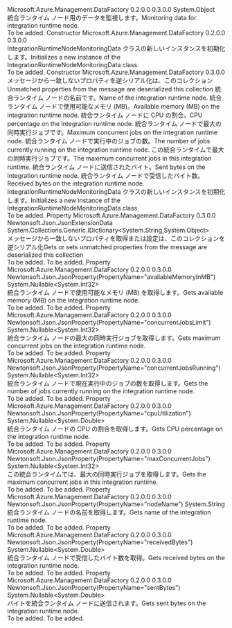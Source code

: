 <Type Name="IntegrationRuntimeNodeMonitoringData" FullName="Microsoft.Azure.Management.DataFactory.Models.IntegrationRuntimeNodeMonitoringData">
  <TypeSignature Language="C#" Value="public class IntegrationRuntimeNodeMonitoringData" />
  <TypeSignature Language="ILAsm" Value=".class public auto ansi beforefieldinit IntegrationRuntimeNodeMonitoringData extends System.Object" />
  <TypeSignature Language="DocId" Value="T:Microsoft.Azure.Management.DataFactory.Models.IntegrationRuntimeNodeMonitoringData" />
  <TypeSignature Language="VB.NET" Value="Public Class IntegrationRuntimeNodeMonitoringData" />
  <TypeSignature Language="F#" Value="type IntegrationRuntimeNodeMonitoringData = class" />
  <AssemblyInfo>
    <AssemblyName>Microsoft.Azure.Management.DataFactory</AssemblyName>
    <AssemblyVersion>0.2.0.0</AssemblyVersion>
    <AssemblyVersion>0.3.0.0</AssemblyVersion>
  </AssemblyInfo>
  <Base>
    <BaseTypeName>System.Object</BaseTypeName>
  </Base>
  <Interfaces />
  <Docs>
    <summary>
            <span data-ttu-id="34e61-101">統合ランタイム ノード用のデータを監視します。</span><span class="sxs-lookup"><span data-stu-id="34e61-101">Monitoring data for integration runtime node.</span></span>
            </summary>
    <remarks>To be added.</remarks>
  </Docs>
  <Members>
    <Member MemberName=".ctor">
      <MemberSignature Language="C#" Value="public IntegrationRuntimeNodeMonitoringData ();" />
      <MemberSignature Language="ILAsm" Value=".method public hidebysig specialname rtspecialname instance void .ctor() cil managed" />
      <MemberSignature Language="DocId" Value="M:Microsoft.Azure.Management.DataFactory.Models.IntegrationRuntimeNodeMonitoringData.#ctor" />
      <MemberSignature Language="VB.NET" Value="Public Sub New ()" />
      <MemberType>Constructor</MemberType>
      <AssemblyInfo>
        <AssemblyName>Microsoft.Azure.Management.DataFactory</AssemblyName>
        <AssemblyVersion>0.2.0.0</AssemblyVersion>
        <AssemblyVersion>0.3.0.0</AssemblyVersion>
      </AssemblyInfo>
      <Parameters />
      <Docs>
        <summary>
            <span data-ttu-id="34e61-102">IntegrationRuntimeNodeMonitoringData クラスの新しいインスタンスを初期化します。</span><span class="sxs-lookup"><span data-stu-id="34e61-102">Initializes a new instance of the IntegrationRuntimeNodeMonitoringData class.</span></span>
            </summary>
        <remarks>To be added.</remarks>
      </Docs>
    </Member>
    <Member MemberName=".ctor">
      <MemberSignature Language="C#" Value="public IntegrationRuntimeNodeMonitoringData (System.Collections.Generic.IDictionary&lt;string,object&gt; additionalProperties = null, string nodeName = null, Nullable&lt;int&gt; availableMemoryInMB = null, Nullable&lt;double&gt; cpuUtilization = null, Nullable&lt;int&gt; concurrentJobsLimit = null, Nullable&lt;int&gt; concurrentJobsRunning = null, Nullable&lt;int&gt; maxConcurrentJobs = null, Nullable&lt;double&gt; sentBytes = null, Nullable&lt;double&gt; receivedBytes = null);" />
      <MemberSignature Language="ILAsm" Value=".method public hidebysig specialname rtspecialname instance void .ctor(class System.Collections.Generic.IDictionary`2&lt;string, object&gt; additionalProperties, string nodeName, valuetype System.Nullable`1&lt;int32&gt; availableMemoryInMB, valuetype System.Nullable`1&lt;float64&gt; cpuUtilization, valuetype System.Nullable`1&lt;int32&gt; concurrentJobsLimit, valuetype System.Nullable`1&lt;int32&gt; concurrentJobsRunning, valuetype System.Nullable`1&lt;int32&gt; maxConcurrentJobs, valuetype System.Nullable`1&lt;float64&gt; sentBytes, valuetype System.Nullable`1&lt;float64&gt; receivedBytes) cil managed" />
      <MemberSignature Language="DocId" Value="M:Microsoft.Azure.Management.DataFactory.Models.IntegrationRuntimeNodeMonitoringData.#ctor(System.Collections.Generic.IDictionary{System.String,System.Object},System.String,System.Nullable{System.Int32},System.Nullable{System.Double},System.Nullable{System.Int32},System.Nullable{System.Int32},System.Nullable{System.Int32},System.Nullable{System.Double},System.Nullable{System.Double})" />
      <MemberSignature Language="VB.NET" Value="Public Sub New (Optional additionalProperties As IDictionary(Of String, Object) = null, Optional nodeName As String = null, Optional availableMemoryInMB As Nullable(Of Integer) = null, Optional cpuUtilization As Nullable(Of Double) = null, Optional concurrentJobsLimit As Nullable(Of Integer) = null, Optional concurrentJobsRunning As Nullable(Of Integer) = null, Optional maxConcurrentJobs As Nullable(Of Integer) = null, Optional sentBytes As Nullable(Of Double) = null, Optional receivedBytes As Nullable(Of Double) = null)" />
      <MemberSignature Language="F#" Value="new Microsoft.Azure.Management.DataFactory.Models.IntegrationRuntimeNodeMonitoringData : System.Collections.Generic.IDictionary&lt;string, obj&gt; * string * Nullable&lt;int&gt; * Nullable&lt;double&gt; * Nullable&lt;int&gt; * Nullable&lt;int&gt; * Nullable&lt;int&gt; * Nullable&lt;double&gt; * Nullable&lt;double&gt; -&gt; Microsoft.Azure.Management.DataFactory.Models.IntegrationRuntimeNodeMonitoringData" Usage="new Microsoft.Azure.Management.DataFactory.Models.IntegrationRuntimeNodeMonitoringData (additionalProperties, nodeName, availableMemoryInMB, cpuUtilization, concurrentJobsLimit, concurrentJobsRunning, maxConcurrentJobs, sentBytes, receivedBytes)" />
      <MemberType>Constructor</MemberType>
      <AssemblyInfo>
        <AssemblyName>Microsoft.Azure.Management.DataFactory</AssemblyName>
        <AssemblyVersion>0.3.0.0</AssemblyVersion>
      </AssemblyInfo>
      <Parameters>
        <Parameter Name="additionalProperties" Type="System.Collections.Generic.IDictionary&lt;System.String,System.Object&gt;" />
        <Parameter Name="nodeName" Type="System.String" />
        <Parameter Name="availableMemoryInMB" Type="System.Nullable&lt;System.Int32&gt;" />
        <Parameter Name="cpuUtilization" Type="System.Nullable&lt;System.Double&gt;" />
        <Parameter Name="concurrentJobsLimit" Type="System.Nullable&lt;System.Int32&gt;" />
        <Parameter Name="concurrentJobsRunning" Type="System.Nullable&lt;System.Int32&gt;" />
        <Parameter Name="maxConcurrentJobs" Type="System.Nullable&lt;System.Int32&gt;" />
        <Parameter Name="sentBytes" Type="System.Nullable&lt;System.Double&gt;" />
        <Parameter Name="receivedBytes" Type="System.Nullable&lt;System.Double&gt;" />
      </Parameters>
      <Docs>
        <param name="additionalProperties"><span data-ttu-id="34e61-103">メッセージから一致しないプロパティを逆シリアル化は、このコレクション</span><span class="sxs-lookup"><span data-stu-id="34e61-103">Unmatched properties from the message are deserialized this collection</span></span></param>
        <param name="nodeName"><span data-ttu-id="34e61-104">統合ランタイム ノードの名前です。</span><span class="sxs-lookup"><span data-stu-id="34e61-104">Name of the integration runtime node.</span></span></param>
        <param name="availableMemoryInMB"><span data-ttu-id="34e61-105">統合ランタイム ノードで使用可能なメモリ (MB)。</span><span class="sxs-lookup"><span data-stu-id="34e61-105">Available memory (MB) on the integration runtime node.</span></span></param>
        <param name="cpuUtilization"><span data-ttu-id="34e61-106">統合ランタイム ノードに CPU の割合。</span><span class="sxs-lookup"><span data-stu-id="34e61-106">CPU percentage on the integration runtime node.</span></span></param>
        <param name="concurrentJobsLimit"><span data-ttu-id="34e61-107">統合ランタイム ノードで最大の同時実行ジョブです。</span><span class="sxs-lookup"><span data-stu-id="34e61-107">Maximum concurrent jobs on the integration runtime node.</span></span></param>
        <param name="concurrentJobsRunning"><span data-ttu-id="34e61-108">統合ランタイム ノードで実行中のジョブの数。</span><span class="sxs-lookup"><span data-stu-id="34e61-108">The number of jobs currently running on the integration runtime node.</span></span></param>
        <param name="maxConcurrentJobs"><span data-ttu-id="34e61-109">この統合ランタイムで最大の同時実行ジョブです。</span><span class="sxs-lookup"><span data-stu-id="34e61-109">The maximum concurrent jobs in this integration runtime.</span></span></param>
        <param name="sentBytes"><span data-ttu-id="34e61-110">統合ランタイム ノードに送信されたバイト。</span><span class="sxs-lookup"><span data-stu-id="34e61-110">Sent bytes on the integration runtime node.</span></span></param>
        <param name="receivedBytes"><span data-ttu-id="34e61-111">統合ランタイム ノードで受信したバイト数。</span><span class="sxs-lookup"><span data-stu-id="34e61-111">Received bytes on the integration runtime node.</span></span></param>
        <summary>
            <span data-ttu-id="34e61-112">IntegrationRuntimeNodeMonitoringData クラスの新しいインスタンスを初期化します。</span><span class="sxs-lookup"><span data-stu-id="34e61-112">Initializes a new instance of the IntegrationRuntimeNodeMonitoringData class.</span></span>
            </summary>
        <remarks>To be added.</remarks>
      </Docs>
    </Member>
    <Member MemberName="AdditionalProperties">
      <MemberSignature Language="C#" Value="public System.Collections.Generic.IDictionary&lt;string,object&gt; AdditionalProperties { get; set; }" />
      <MemberSignature Language="ILAsm" Value=".property instance class System.Collections.Generic.IDictionary`2&lt;string, object&gt; AdditionalProperties" />
      <MemberSignature Language="DocId" Value="P:Microsoft.Azure.Management.DataFactory.Models.IntegrationRuntimeNodeMonitoringData.AdditionalProperties" />
      <MemberSignature Language="VB.NET" Value="Public Property AdditionalProperties As IDictionary(Of String, Object)" />
      <MemberSignature Language="F#" Value="member this.AdditionalProperties : System.Collections.Generic.IDictionary&lt;string, obj&gt; with get, set" Usage="Microsoft.Azure.Management.DataFactory.Models.IntegrationRuntimeNodeMonitoringData.AdditionalProperties" />
      <MemberType>Property</MemberType>
      <AssemblyInfo>
        <AssemblyName>Microsoft.Azure.Management.DataFactory</AssemblyName>
        <AssemblyVersion>0.3.0.0</AssemblyVersion>
      </AssemblyInfo>
      <Attributes>
        <Attribute>
          <AttributeName>Newtonsoft.Json.JsonExtensionData</AttributeName>
        </Attribute>
      </Attributes>
      <ReturnValue>
        <ReturnType>System.Collections.Generic.IDictionary&lt;System.String,System.Object&gt;</ReturnType>
      </ReturnValue>
      <Docs>
        <summary>
            <span data-ttu-id="34e61-113">メッセージから一致しないプロパティを取得または設定は、このコレクションを逆シリアル化</span><span class="sxs-lookup"><span data-stu-id="34e61-113">Gets or sets unmatched properties from the message are deserialized this collection</span></span>
            </summary>
        <value>To be added.</value>
        <remarks>To be added.</remarks>
      </Docs>
    </Member>
    <Member MemberName="AvailableMemoryInMB">
      <MemberSignature Language="C#" Value="public Nullable&lt;int&gt; AvailableMemoryInMB { get; }" />
      <MemberSignature Language="ILAsm" Value=".property instance valuetype System.Nullable`1&lt;int32&gt; AvailableMemoryInMB" />
      <MemberSignature Language="DocId" Value="P:Microsoft.Azure.Management.DataFactory.Models.IntegrationRuntimeNodeMonitoringData.AvailableMemoryInMB" />
      <MemberSignature Language="VB.NET" Value="Public ReadOnly Property AvailableMemoryInMB As Nullable(Of Integer)" />
      <MemberSignature Language="F#" Value="member this.AvailableMemoryInMB : Nullable&lt;int&gt;" Usage="Microsoft.Azure.Management.DataFactory.Models.IntegrationRuntimeNodeMonitoringData.AvailableMemoryInMB" />
      <MemberType>Property</MemberType>
      <AssemblyInfo>
        <AssemblyName>Microsoft.Azure.Management.DataFactory</AssemblyName>
        <AssemblyVersion>0.2.0.0</AssemblyVersion>
        <AssemblyVersion>0.3.0.0</AssemblyVersion>
      </AssemblyInfo>
      <Attributes>
        <Attribute>
          <AttributeName>Newtonsoft.Json.JsonProperty(PropertyName="availableMemoryInMB")</AttributeName>
        </Attribute>
      </Attributes>
      <ReturnValue>
        <ReturnType>System.Nullable&lt;System.Int32&gt;</ReturnType>
      </ReturnValue>
      <Docs>
        <summary>
            <span data-ttu-id="34e61-114">統合ランタイム ノードで使用可能なメモリ (MB) を取得します。</span><span class="sxs-lookup"><span data-stu-id="34e61-114">Gets available memory (MB) on the integration runtime node.</span></span>
            </summary>
        <value>To be added.</value>
        <remarks>To be added.</remarks>
      </Docs>
    </Member>
    <Member MemberName="ConcurrentJobsLimit">
      <MemberSignature Language="C#" Value="public Nullable&lt;int&gt; ConcurrentJobsLimit { get; }" />
      <MemberSignature Language="ILAsm" Value=".property instance valuetype System.Nullable`1&lt;int32&gt; ConcurrentJobsLimit" />
      <MemberSignature Language="DocId" Value="P:Microsoft.Azure.Management.DataFactory.Models.IntegrationRuntimeNodeMonitoringData.ConcurrentJobsLimit" />
      <MemberSignature Language="VB.NET" Value="Public ReadOnly Property ConcurrentJobsLimit As Nullable(Of Integer)" />
      <MemberSignature Language="F#" Value="member this.ConcurrentJobsLimit : Nullable&lt;int&gt;" Usage="Microsoft.Azure.Management.DataFactory.Models.IntegrationRuntimeNodeMonitoringData.ConcurrentJobsLimit" />
      <MemberType>Property</MemberType>
      <AssemblyInfo>
        <AssemblyName>Microsoft.Azure.Management.DataFactory</AssemblyName>
        <AssemblyVersion>0.2.0.0</AssemblyVersion>
        <AssemblyVersion>0.3.0.0</AssemblyVersion>
      </AssemblyInfo>
      <Attributes>
        <Attribute>
          <AttributeName>Newtonsoft.Json.JsonProperty(PropertyName="concurrentJobsLimit")</AttributeName>
        </Attribute>
      </Attributes>
      <ReturnValue>
        <ReturnType>System.Nullable&lt;System.Int32&gt;</ReturnType>
      </ReturnValue>
      <Docs>
        <summary>
            <span data-ttu-id="34e61-115">統合ランタイム ノードの最大の同時実行ジョブを取得します。</span><span class="sxs-lookup"><span data-stu-id="34e61-115">Gets maximum concurrent jobs on the integration runtime node.</span></span>
            </summary>
        <value>To be added.</value>
        <remarks>To be added.</remarks>
      </Docs>
    </Member>
    <Member MemberName="ConcurrentJobsRunning">
      <MemberSignature Language="C#" Value="public Nullable&lt;int&gt; ConcurrentJobsRunning { get; }" />
      <MemberSignature Language="ILAsm" Value=".property instance valuetype System.Nullable`1&lt;int32&gt; ConcurrentJobsRunning" />
      <MemberSignature Language="DocId" Value="P:Microsoft.Azure.Management.DataFactory.Models.IntegrationRuntimeNodeMonitoringData.ConcurrentJobsRunning" />
      <MemberSignature Language="VB.NET" Value="Public ReadOnly Property ConcurrentJobsRunning As Nullable(Of Integer)" />
      <MemberSignature Language="F#" Value="member this.ConcurrentJobsRunning : Nullable&lt;int&gt;" Usage="Microsoft.Azure.Management.DataFactory.Models.IntegrationRuntimeNodeMonitoringData.ConcurrentJobsRunning" />
      <MemberType>Property</MemberType>
      <AssemblyInfo>
        <AssemblyName>Microsoft.Azure.Management.DataFactory</AssemblyName>
        <AssemblyVersion>0.2.0.0</AssemblyVersion>
        <AssemblyVersion>0.3.0.0</AssemblyVersion>
      </AssemblyInfo>
      <Attributes>
        <Attribute>
          <AttributeName>Newtonsoft.Json.JsonProperty(PropertyName="concurrentJobsRunning")</AttributeName>
        </Attribute>
      </Attributes>
      <ReturnValue>
        <ReturnType>System.Nullable&lt;System.Int32&gt;</ReturnType>
      </ReturnValue>
      <Docs>
        <summary>
            <span data-ttu-id="34e61-116">統合ランタイム ノードで現在実行中のジョブの数を取得します。</span><span class="sxs-lookup"><span data-stu-id="34e61-116">Gets the number of jobs currently running on the integration runtime node.</span></span>
            </summary>
        <value>To be added.</value>
        <remarks>To be added.</remarks>
      </Docs>
    </Member>
    <Member MemberName="CpuUtilization">
      <MemberSignature Language="C#" Value="public Nullable&lt;double&gt; CpuUtilization { get; }" />
      <MemberSignature Language="ILAsm" Value=".property instance valuetype System.Nullable`1&lt;float64&gt; CpuUtilization" />
      <MemberSignature Language="DocId" Value="P:Microsoft.Azure.Management.DataFactory.Models.IntegrationRuntimeNodeMonitoringData.CpuUtilization" />
      <MemberSignature Language="VB.NET" Value="Public ReadOnly Property CpuUtilization As Nullable(Of Double)" />
      <MemberSignature Language="F#" Value="member this.CpuUtilization : Nullable&lt;double&gt;" Usage="Microsoft.Azure.Management.DataFactory.Models.IntegrationRuntimeNodeMonitoringData.CpuUtilization" />
      <MemberType>Property</MemberType>
      <AssemblyInfo>
        <AssemblyName>Microsoft.Azure.Management.DataFactory</AssemblyName>
        <AssemblyVersion>0.2.0.0</AssemblyVersion>
        <AssemblyVersion>0.3.0.0</AssemblyVersion>
      </AssemblyInfo>
      <Attributes>
        <Attribute>
          <AttributeName>Newtonsoft.Json.JsonProperty(PropertyName="cpuUtilization")</AttributeName>
        </Attribute>
      </Attributes>
      <ReturnValue>
        <ReturnType>System.Nullable&lt;System.Double&gt;</ReturnType>
      </ReturnValue>
      <Docs>
        <summary>
            <span data-ttu-id="34e61-117">統合ランタイム ノードの CPU の割合を取得します。</span><span class="sxs-lookup"><span data-stu-id="34e61-117">Gets CPU percentage on the integration runtime node.</span></span>
            </summary>
        <value>To be added.</value>
        <remarks>To be added.</remarks>
      </Docs>
    </Member>
    <Member MemberName="MaxConcurrentJobs">
      <MemberSignature Language="C#" Value="public Nullable&lt;int&gt; MaxConcurrentJobs { get; }" />
      <MemberSignature Language="ILAsm" Value=".property instance valuetype System.Nullable`1&lt;int32&gt; MaxConcurrentJobs" />
      <MemberSignature Language="DocId" Value="P:Microsoft.Azure.Management.DataFactory.Models.IntegrationRuntimeNodeMonitoringData.MaxConcurrentJobs" />
      <MemberSignature Language="VB.NET" Value="Public ReadOnly Property MaxConcurrentJobs As Nullable(Of Integer)" />
      <MemberSignature Language="F#" Value="member this.MaxConcurrentJobs : Nullable&lt;int&gt;" Usage="Microsoft.Azure.Management.DataFactory.Models.IntegrationRuntimeNodeMonitoringData.MaxConcurrentJobs" />
      <MemberType>Property</MemberType>
      <AssemblyInfo>
        <AssemblyName>Microsoft.Azure.Management.DataFactory</AssemblyName>
        <AssemblyVersion>0.2.0.0</AssemblyVersion>
        <AssemblyVersion>0.3.0.0</AssemblyVersion>
      </AssemblyInfo>
      <Attributes>
        <Attribute>
          <AttributeName>Newtonsoft.Json.JsonProperty(PropertyName="maxConcurrentJobs")</AttributeName>
        </Attribute>
      </Attributes>
      <ReturnValue>
        <ReturnType>System.Nullable&lt;System.Int32&gt;</ReturnType>
      </ReturnValue>
      <Docs>
        <summary>
            <span data-ttu-id="34e61-118">この統合ランタイムでは、最大の同時実行ジョブを取得します。</span><span class="sxs-lookup"><span data-stu-id="34e61-118">Gets the maximum concurrent jobs in this integration runtime.</span></span>
            </summary>
        <value>To be added.</value>
        <remarks>To be added.</remarks>
      </Docs>
    </Member>
    <Member MemberName="NodeName">
      <MemberSignature Language="C#" Value="public string NodeName { get; }" />
      <MemberSignature Language="ILAsm" Value=".property instance string NodeName" />
      <MemberSignature Language="DocId" Value="P:Microsoft.Azure.Management.DataFactory.Models.IntegrationRuntimeNodeMonitoringData.NodeName" />
      <MemberSignature Language="VB.NET" Value="Public ReadOnly Property NodeName As String" />
      <MemberSignature Language="F#" Value="member this.NodeName : string" Usage="Microsoft.Azure.Management.DataFactory.Models.IntegrationRuntimeNodeMonitoringData.NodeName" />
      <MemberType>Property</MemberType>
      <AssemblyInfo>
        <AssemblyName>Microsoft.Azure.Management.DataFactory</AssemblyName>
        <AssemblyVersion>0.2.0.0</AssemblyVersion>
        <AssemblyVersion>0.3.0.0</AssemblyVersion>
      </AssemblyInfo>
      <Attributes>
        <Attribute>
          <AttributeName>Newtonsoft.Json.JsonProperty(PropertyName="nodeName")</AttributeName>
        </Attribute>
      </Attributes>
      <ReturnValue>
        <ReturnType>System.String</ReturnType>
      </ReturnValue>
      <Docs>
        <summary>
            <span data-ttu-id="34e61-119">統合ランタイム ノードの名前を取得します。</span><span class="sxs-lookup"><span data-stu-id="34e61-119">Gets name of the integration runtime node.</span></span>
            </summary>
        <value>To be added.</value>
        <remarks>To be added.</remarks>
      </Docs>
    </Member>
    <Member MemberName="ReceivedBytes">
      <MemberSignature Language="C#" Value="public Nullable&lt;double&gt; ReceivedBytes { get; }" />
      <MemberSignature Language="ILAsm" Value=".property instance valuetype System.Nullable`1&lt;float64&gt; ReceivedBytes" />
      <MemberSignature Language="DocId" Value="P:Microsoft.Azure.Management.DataFactory.Models.IntegrationRuntimeNodeMonitoringData.ReceivedBytes" />
      <MemberSignature Language="VB.NET" Value="Public ReadOnly Property ReceivedBytes As Nullable(Of Double)" />
      <MemberSignature Language="F#" Value="member this.ReceivedBytes : Nullable&lt;double&gt;" Usage="Microsoft.Azure.Management.DataFactory.Models.IntegrationRuntimeNodeMonitoringData.ReceivedBytes" />
      <MemberType>Property</MemberType>
      <AssemblyInfo>
        <AssemblyName>Microsoft.Azure.Management.DataFactory</AssemblyName>
        <AssemblyVersion>0.2.0.0</AssemblyVersion>
        <AssemblyVersion>0.3.0.0</AssemblyVersion>
      </AssemblyInfo>
      <Attributes>
        <Attribute>
          <AttributeName>Newtonsoft.Json.JsonProperty(PropertyName="receivedBytes")</AttributeName>
        </Attribute>
      </Attributes>
      <ReturnValue>
        <ReturnType>System.Nullable&lt;System.Double&gt;</ReturnType>
      </ReturnValue>
      <Docs>
        <summary>
            <span data-ttu-id="34e61-120">統合ランタイム ノードで受信したバイト数を取得。</span><span class="sxs-lookup"><span data-stu-id="34e61-120">Gets received bytes on the integration runtime node.</span></span>
            </summary>
        <value>To be added.</value>
        <remarks>To be added.</remarks>
      </Docs>
    </Member>
    <Member MemberName="SentBytes">
      <MemberSignature Language="C#" Value="public Nullable&lt;double&gt; SentBytes { get; }" />
      <MemberSignature Language="ILAsm" Value=".property instance valuetype System.Nullable`1&lt;float64&gt; SentBytes" />
      <MemberSignature Language="DocId" Value="P:Microsoft.Azure.Management.DataFactory.Models.IntegrationRuntimeNodeMonitoringData.SentBytes" />
      <MemberSignature Language="VB.NET" Value="Public ReadOnly Property SentBytes As Nullable(Of Double)" />
      <MemberSignature Language="F#" Value="member this.SentBytes : Nullable&lt;double&gt;" Usage="Microsoft.Azure.Management.DataFactory.Models.IntegrationRuntimeNodeMonitoringData.SentBytes" />
      <MemberType>Property</MemberType>
      <AssemblyInfo>
        <AssemblyName>Microsoft.Azure.Management.DataFactory</AssemblyName>
        <AssemblyVersion>0.2.0.0</AssemblyVersion>
        <AssemblyVersion>0.3.0.0</AssemblyVersion>
      </AssemblyInfo>
      <Attributes>
        <Attribute>
          <AttributeName>Newtonsoft.Json.JsonProperty(PropertyName="sentBytes")</AttributeName>
        </Attribute>
      </Attributes>
      <ReturnValue>
        <ReturnType>System.Nullable&lt;System.Double&gt;</ReturnType>
      </ReturnValue>
      <Docs>
        <summary>
            <span data-ttu-id="34e61-121">バイトを統合ランタイム ノードに送信されます。</span><span class="sxs-lookup"><span data-stu-id="34e61-121">Gets sent bytes on the integration runtime node.</span></span>
            </summary>
        <value>To be added.</value>
        <remarks>To be added.</remarks>
      </Docs>
    </Member>
  </Members>
</Type>